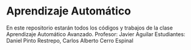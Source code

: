 # Aprendizaje Automático
En este repositorio estarán todos los códigos y trabajos de la clase Aprendizaje Automático Avanzado.
Profesor: Javier Aguilar
Estudiantes: Daniel Pinto Restrepo, Carlos Alberto Cerro Espinal
